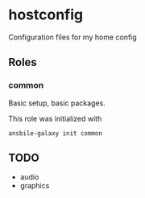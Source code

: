# hostconfig
Configuration files for my home config

## Roles

### common

Basic setup, basic packages.

This role was initialized with

    ansbile-galaxy init common

## TODO
* audio
* graphics
